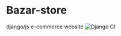 # Bazar-store
django/js e-commerce website
![Django CI](https://github.com/yassinejr/Bazar-store/workflows/Django%20CI/badge.svg?branch=main)